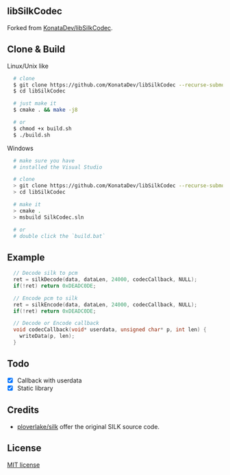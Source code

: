 ## libSilkCodec
Forked from [KonataDev/libSilkCodec](https://github.com/KonataDev/libSilkCodec).

## Clone & Build

Linux/Unix like
```bash
  # clone
  $ git clone https://github.com/KonataDev/libSilkCodec --recurse-submodules
  $ cd libSilkCodec

  # just make it
  $ cmake . && make -j8

  # or
  $ chmod +x build.sh
  $ ./build.sh
```

Windows
```bash
  # make sure you have
  # installed the Visual Studio

  # clone
  > git clone https://github.com/KonataDev/libSilkCodec --recurse-submodules
  > cd libSilkCodec

  # make it
  > cmake .
  > msbuild SilkCodec.sln

  # or
  # double click the `build.bat`
```

## Example
```C
  // Decode silk to pcm
  ret = silkDecode(data, dataLen, 24000, codecCallback, NULL);
  if(!ret) return 0xDEADC0DE;

  // Encode pcm to silk
  ret = silkEncode(data, dataLen, 24000, codecCallback, NULL);
  if(!ret) return 0xDEADC0DE;

  // Decode or Encode callback
  void codecCallback(void* userdata, unsigned char* p, int len) {
    writeData(p, len);
  }

```

## Todo
- [x] Callback with userdata
- [x] Static library

## Credits
- [ploverlake/silk](https://github.com/ploverlake/silk) offer the original SILK source code.

## License
[MIT license](https://github.com/KonataDev/libSilkCodec/blob/main/LICENSE)